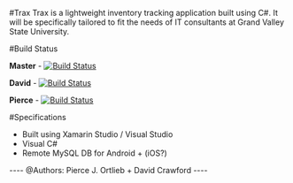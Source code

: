 
#Trax
Trax is a lightweight inventory tracking application built using C#. 
It will be specifically tailored to fit the needs of IT consultants at Grand Valley State University.

#Build Status

**Master** - [![Build Status](https://www.bitrise.io/app/37d41c6e064c59e3.svg?token=CAncVAb6OIibBnQVHi-veA&branch=master)](https://www.bitrise.io/app/37d41c6e064c59e3)

**David** - [![Build Status](https://www.bitrise.io/app/37d41c6e064c59e3.svg?token=CAncVAb6OIibBnQVHi-veA&branch=david)](https://www.bitrise.io/app/37d41c6e064c59e3)

**Pierce** - [![Build Status](https://www.bitrise.io/app/37d41c6e064c59e3.svg?token=CAncVAb6OIibBnQVHi-veA&branch=pierce)](https://www.bitrise.io/app/37d41c6e064c59e3)

#Specifications

* Built using Xamarin Studio / Visual Studio
* Visual C#
* Remote MySQL DB for Android + (iOS?)

---- @Authors: Pierce J. Ortlieb + David Crawford ----
